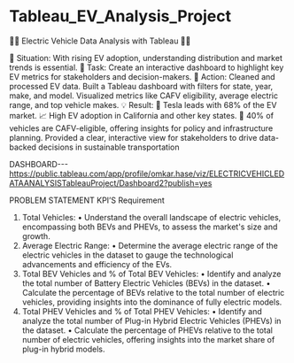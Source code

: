 # Tableau_EV_Analysis_Project

🚗🔋 Electric Vehicle Data Analysis with Tableau 🔋🚗

📍 Situation: With rising EV adoption, understanding distribution and market trends is essential.
🎯 Task: Create an interactive dashboard to highlight key EV metrics for stakeholders and decision-makers.
🔧 Action:
Cleaned and processed EV data.
Built a Tableau dashboard with filters for state, year, make, and model.
Visualized metrics like CAFV eligibility, average electric range, and top vehicle makes.
💡 Result:
🚗 Tesla leads with 68% of the EV market.
📈 High EV adoption in California and other key states.
🔄 40% of vehicles are CAFV-eligible, offering insights for policy and infrastructure planning.
Provided a clear, interactive view for stakeholders to drive data-backed decisions in sustainable transportation

DASHBOARD---https://public.tableau.com/app/profile/omkar.hase/viz/ELECTRICVEHICLEDATAANALYSISTableauProject/Dashboard2?publish=yes

PROBLEM STATEMENT
KPI’S Requirement
1.	Total Vehicles:
•	Understand the overall landscape of electric vehicles, encompassing both BEVs and PHEVs, to assess the market's size and growth.
2. Average Electric Range:
•	Determine the average electric range of the electric vehicles in the dataset to gauge the technological advancements and efficiency of the EVs.
3. Total BEV Vehicles and % of Total BEV Vehicles:
•	Identify and analyze the total number of Battery Electric Vehicles (BEVs) in the dataset.
•	Calculate the percentage of BEVs relative to the total number of electric vehicles, providing insights into the dominance of fully electric models.
4. Total PHEV Vehicles and % of Total PHEV Vehicles:
•	Identify and analyze the total number of Plug-in Hybrid Electric Vehicles (PHEVs) in the dataset.
•	Calculate the percentage of PHEVs relative to the total number of electric vehicles, offering insights into the market share of plug-in hybrid models.
